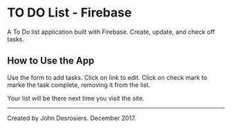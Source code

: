 # TO DO List - Firebase
A To Do list application built with Firebase. Create, update, and check off tasks.

## How to Use the App
Use the form to add tasks. Click on link to edit. Click on check mark to marke the task complete, removing it from the list.

Your list will be there next time you visit the site.

---
Created by John Desrosiers. December 2017.